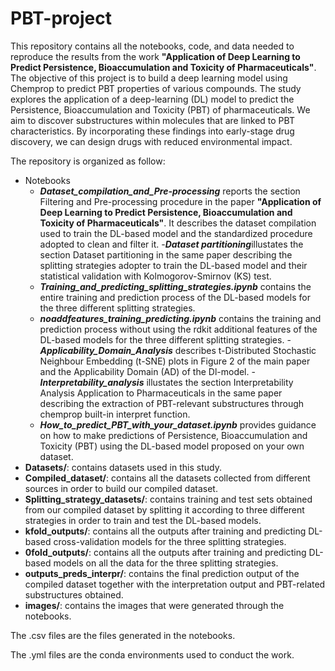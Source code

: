 # PBT-project
This repository contains all the notebooks, code, and data needed to reproduce the results from the work **"Application of Deep Learning to Predict Persistence, Bioaccumulation and Toxicity of Pharmaceuticals"**. The objective of this project is to build a deep learning model using Chemprop to predict PBT properties of various compounds.
The study explores the application of a deep-learning (DL) model to predict the Persistence, Bioaccumulation and Toxicity (PBT) of pharmaceuticals. We aim to discover substructures within molecules that are linked to PBT characteristics. By incorporating these findings into early-stage drug discovery, we can design drugs with reduced environmental impact.


The repository is organized as follow: 
 - Notebooks 
     - ***Dataset_compilation_and_Pre-processing*** reports the section Filtering and Pre-processing procedure  in the paper **"Application of Deep Learning to Predict Persistence, Bioaccumulation and Toxicity of Pharmaceuticals"**. It describes the dataset compilation used to train the DL-based model and the standardized procedure adopted to clean and filter it. 
     -***Dataset partitioning***illustates the section Dataset partitioning in the same  paper describing the splitting strategies adopter to train the DL-based model and their statistical validation with Kolmogorov-Smirnov (KS) test. 
     - ***Training_and_predicting_splitting_strategies.ipynb*** contains the entire training and prediction process of the DL-based models for the three different splitting strategies.
     - ***noaddfeatures_training_predicting.ipynb*** contains the training and prediction process without using the rdkit additional features of the DL-based models for the three different splitting strategies.
     -***Applicability_Domain_Analysis*** describes t-Distributed Stochastic Neighbour Embedding (t-SNE) plots in Figure 2 of the main paper and the Applicability Domain (AD) of the Dl-model.
     -***Interpretability_analysis*** illustates the section Interpretability Analysis Application to Pharmaceuticals in the same paper describing the extraction of PBT-relevant substructures through chemprop built-in interpret function.
     - ***How_to_predict_PBT_with_your_dataset.ipynb*** provides guidance on how to make predictions of Persistence, Bioaccumulation and Toxicity (PBT) using the DL-based model proposed on your own dataset. 
 - **Datasets/**: contains datasets used in this study.
 - **Compiled_dataset/**: contains all the datasets collected from different sources in order to build our compiled dataset.
 - **Splitting_strategy_datasets/**: contains training and test sets obtained from our compiled dataset by splitting it according to three different strategies in order to train and test the DL-based models.
 - **kfold_outputs/**: contains all the outputs after training and predicting DL-based cross-validation models for the three splitting strategies.
 - **0fold_outputs/**: contains all the outputs after training and predicting DL-based models on all the data for the three splitting strategies. 
 - **outputs_preds_interpr/**: contains the final prediction output of the compiled dataset together with the interpretation output and PBT-related substructures obtained.
 - **images/**: contains the images that were generated through the notebooks.

The .csv files are the files generated in the notebooks.

The .yml files are the conda environments used to conduct the work.
